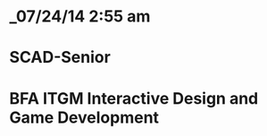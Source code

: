 _07/24/14 2:55 am
=================
SCAD-Senior
===========
BFA ITGM Interactive Design and Game Development
================================================
